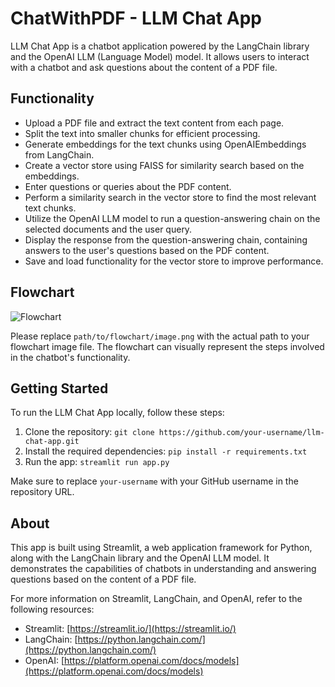 # ChatWithPDF - LLM Chat App

LLM Chat App is a chatbot application powered by the LangChain library and the OpenAI LLM (Language Model) model. It allows users to interact with a chatbot and ask questions about the content of a PDF file.

## Functionality

- Upload a PDF file and extract the text content from each page.
- Split the text into smaller chunks for efficient processing.
- Generate embeddings for the text chunks using OpenAIEmbeddings from LangChain.
- Create a vector store using FAISS for similarity search based on the embeddings.
- Enter questions or queries about the PDF content.
- Perform a similarity search in the vector store to find the most relevant text chunks.
- Utilize the OpenAI LLM model to run a question-answering chain on the selected documents and the user query.
- Display the response from the question-answering chain, containing answers to the user's questions based on the PDF content.
- Save and load functionality for the vector store to improve performance.

## Flowchart

![Flowchart](path/to/flowchart/image.png)

Please replace `path/to/flowchart/image.png` with the actual path to your flowchart image file. The flowchart can visually represent the steps involved in the chatbot's functionality.

## Getting Started

To run the LLM Chat App locally, follow these steps:

1. Clone the repository: `git clone https://github.com/your-username/llm-chat-app.git`
2. Install the required dependencies: `pip install -r requirements.txt`
3. Run the app: `streamlit run app.py`

Make sure to replace `your-username` with your GitHub username in the repository URL.

## About

This app is built using Streamlit, a web application framework for Python, along with the LangChain library and the OpenAI LLM model. It demonstrates the capabilities of chatbots in understanding and answering questions based on the content of a PDF file.

For more information on Streamlit, LangChain, and OpenAI, refer to the following resources:

- Streamlit: [https://streamlit.io/](https://streamlit.io/)
- LangChain: [https://python.langchain.com/](https://python.langchain.com/)
- OpenAI: [https://platform.openai.com/docs/models](https://platform.openai.com/docs/models)

